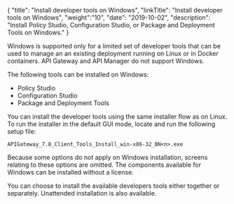 {
"title": "Install developer tools on Windows",
"linkTitle": "Install developer tools on Windows",
"weight":"10",
"date": "2019-10-02",
"description": "Install Policy Studio, Configuration Studio, or Package and Deployment Tools on Windows."
}

Windows is supported only for a limited set of developer tools that can be used to manage an an existing deployment running on Linux or in Docker containers. API Gateway and API Manager do not support Windows.

The following tools can be installed on Windows:

* Policy Studio
* Configuration Studio
* Package and Deployment Tools

You can install the developer tools using the same installer flow as on Linux. To run the installer in the default GUI mode, locate and run the following setup file:

`APIGateway_7.8_Client_Tools_Install_win-x86-32_BN<n>.exe`

Because some options do not apply on Windows installation, screens relating to these options are omitted. The components available for Windows can be installed without a license.

You can choose to install the available developers tools either together or separately. Unattended installation is also available.
